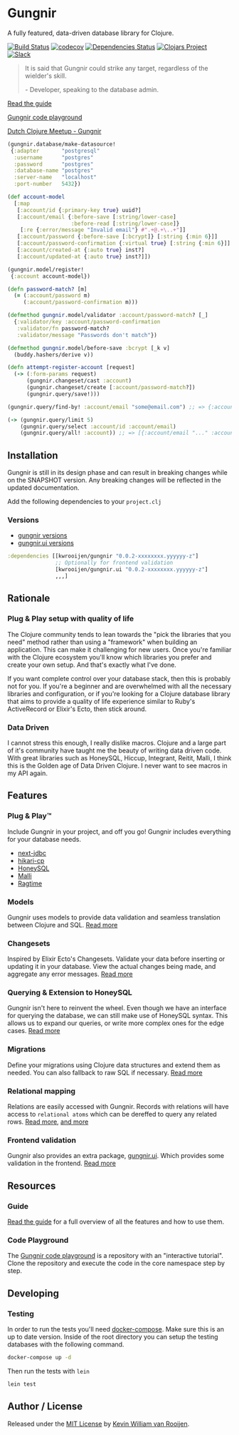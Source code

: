 # Gungnir

A fully featured, data-driven database library for Clojure.

[![Build Status](https://travis-ci.org/kwrooijen/gungnir.svg?branch=master)](https://travis-ci.org/kwrooijen/gungnir)
[![codecov](https://codecov.io/gh/kwrooijen/gungnir/branch/master/graph/badge.svg)](https://codecov.io/gh/kwrooijen/gungnir)
[![Dependencies Status](https://versions.deps.co/kwrooijen/gungnir/status.svg)](https://versions.deps.co/kwrooijen/gungnir)
[![Clojars Project](https://img.shields.io/clojars/v/kwrooijen/gungnir.svg)](https://clojars.org/kwrooijen/gungnir)
[![Slack](https://img.shields.io/badge/clojurians-gungnir-blue.svg?logo=slack)](https://clojurians.slack.com/messages/gungnir/)

> It is said that Gungnir could strike any target, regardless of the wielder's
> skill.
>
> \- Developer, speaking to the database admin.

[Read the guide](https://kwrooijen.github.io/gungnir/guide.html)

[Gungnir code playground](https://github.com/kwrooijen/gungnir-playground)

[Dutch Clojure Meetup - Gungnir](https://www.youtube.com/watch?v=9Sr_-Vk9wBw)

```clojure
(gungnir.database/make-datasource!
 {:adapter       "postgresql"
  :username      "postgres"
  :password      "postgres"
  :database-name "postgres"
  :server-name   "localhost"
  :port-number   5432})

(def account-model
  [:map
   [:account/id {:primary-key true} uuid?]
   [:account/email {:before-save [:string/lower-case]
                    :before-read [:string/lower-case]}
    [:re {:error/message "Invalid email"} #".+@.+\..+"]]
   [:account/password {:before-save [:bcrypt]} [:string {:min 6}]]
   [:account/password-confirmation {:virtual true} [:string {:min 6}]]
   [:account/created-at {:auto true} inst?]
   [:account/updated-at {:auto true} inst?]])

(gungnir.model/register!
 {:account account-model})

(defn password-match? [m]
  (= (:account/password m)
     (:account/password-confirmation m)))

(defmethod gungnir.model/validator :account/password-match? [_]
  {:validator/key :account/password-confirmation
   :validator/fn password-match?
   :validator/message "Passwords don't match"})

(defmethod gungnir.model/before-save :bcrypt [_k v]
  (buddy.hashers/derive v))

(defn attempt-register-account [request]
  (-> (:form-params request)
      (gungnir.changeset/cast :account)
      (gungnir.changeset/create [:account/password-match?])
      (gungnir.query/save!)))

(gungnir.query/find-by! :account/email "some@email.com") ;; => {:account/email "some@email.com",,,}

(-> (gungnir.query/limit 5)
    (gungnir.query/select :account/id :account/email)
    (gungnir.query/all! :account)) ;; => [{:account/email "..." :account/id "..."},,,]
```

## Installation

Gungnir is still in its design phase and can result in breaking changes while on
the SNAPSHOT version. Any breaking changes will be reflected in the updated
documentation.

Add the following dependencies to your `project.clj`

### Versions
* [gungnir versions](http://repo.clojars.org/kwrooijen/gungnir/0.0.2-SNAPSHOT/)
* [gungnir.ui versions](http://repo.clojars.org/kwrooijen/gungnir.ui/0.0.2-SNAPSHOT/)

```clojure
:dependencies [[kwrooijen/gungnir "0.0.2-xxxxxxxx.yyyyyy-z"]
               ;; Optionally for frontend validation
               [kwrooijen/gungnir.ui "0.0.2-xxxxxxxx.yyyyyy-z"]
               ,,,]
```

## Rationale

### Plug & Play setup with quality of life

The Clojure community tends to lean towards the "pick the libraries that you
need" method rather than using a "framework" when building an application. This
can make it challenging for new users. Once you're familiar with the Clojure
ecosystem you'll know which libraries you prefer and create your own setup. And
that's exactly what I've done.

If you want complete control over your database stack, then this is probably not
for you. If you're a beginner and are overwhelmed with all the necessary
libraries and configuration, or if you're looking for a Clojure database library
that aims to provide a quality of life experience similar to Ruby's ActiveRecord
or Elixir's Ecto, then stick around.

### Data Driven

I cannot stress this enough, I really dislike macros. Clojure and a large part
of it's community have taught me the beauty of writing data driven code. With
great libraries such as HoneySQL, Hiccup, Integrant, Reitit, Malli, I think this
is the Golden age of Data Driven Clojure. I never want to see macros in my API
again.

## Features

### Plug & Play™

Include Gungnir in your project, and off you go! Gungnir includes everything for
your database needs.

* [next-jdbc](https://github.com/seancorfield/next-jdbc)
* [hikari-cp](https://github.com/brettwooldridge/HikariCP)
* [HoneySQL](https://github.com/seancorfield/honeysql)
* [Malli](https://github.com/metosin/malli)
* [Ragtime](https://github.com/weavejester/ragtime)

### Models

Gungnir uses models to provide data validation and seamless translation between
Clojure and SQL. [Read more](https://kwrooijen.github.io/gungnir/model.html)

### Changesets

Inspired by Elixir Ecto's Changesets. Validate your data before inserting or
updating it in your database. View the actual changes being made, and aggregate
any error messages. [Read
more](https://kwrooijen.github.io/gungnir/changeset.html)

### Querying & Extension to HoneySQL

Gungnir isn't here to reinvent the wheel. Even though we have an interface for
querying the database, we can still make use of HoneySQL syntax. This allows us
to expand our queries, or write more complex ones for the edge cases. [Read
more](https://kwrooijen.github.io/gungnir/query.html)

### Migrations

Define your migrations using Clojure data structures and extend them as
needed. You can also fallback to raw SQL if necessary. [Read
more](https://kwrooijen.github.io/gungnir/migrations.html)

### Relational mapping

Relations are easily accessed with Gungnir. Records with relations will have
access to `relational atoms` which can be dereffed to query any related
rows. [Read
more](https://kwrooijen.github.io/gungnir/model.html#model-relation-definitions),
[and more](https://kwrooijen.github.io/gungnir/query.html#querying-relations)

### Frontend validation

Gungnir also provides an extra package,
[gungnir.ui](https://github.com/kwrooijen/gungnir.ui). Which provides some
validation in the frontend. [Read
more](https://kwrooijen.github.io/gungnir/ui.html)

## Resources

### Guide

[Read the guide](https://kwrooijen.github.io/gungnir/guide.html) for a full
overview of all the features and how to use them.

### Code Playground

The [Gungnir code playground](https://github.com/kwrooijen/gungnir-playground)
is a repository with an "interactive tutorial". Clone the repository and execute
the code in the core namespace step by step.

## Developing

### Testing

In order to run the tests you'll need
[docker-compose](https://docs.docker.com/compose/compose-file/). Make sure this
is an up to date version. Inside of the root directory you can setup the testing
databases with the following command.

```sh
docker-compose up -d
```

Then run the tests with `lein`

```sh
lein test
```

## Author / License

Released under the [MIT License] by [Kevin William van Rooijen].

[Kevin William van Rooijen]: https://twitter.com/kwrooijen

[MIT License]: https://github.com/kwrooijen/gungnir/blob/master/LICENSE
